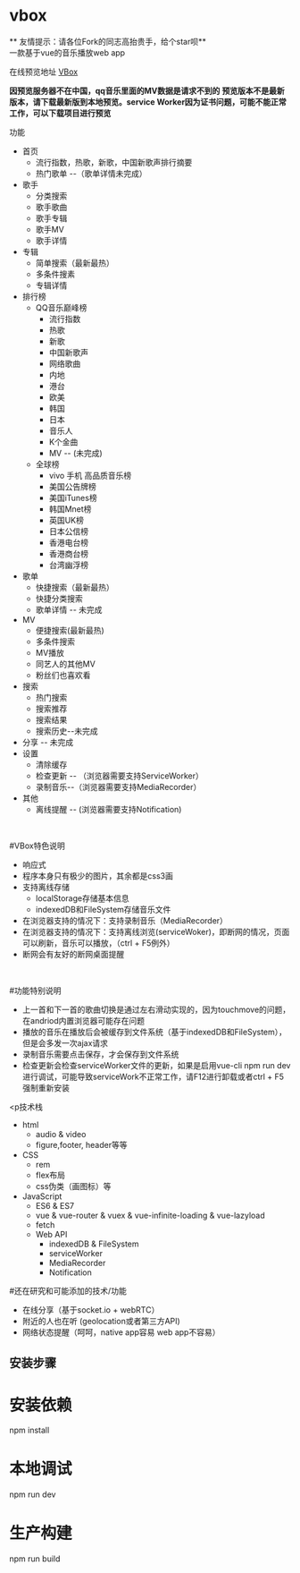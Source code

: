 # vbox
** 友情提示：请各位Fork的同志高抬贵手，给个star呗**   
一款基于vue的音乐播放web app<br/>
<p>在线预览地址 <a href= 'https://babydairy2017.cloudapp.net:8084' target='_blank'>VBox</a>  </p>
<strong>因预览服务器不在中国，qq音乐里面的MV数据是请求不到的</strong>
<strong>预览版本不是最新版本，请下载最新版到本地预览。service Worker因为证书问题，可能不能正常工作，可以下载项目进行预览</strong>
<br/>
 <p>功能</p>
<ul>
  <li>首页
    <ul>
      <li>流行指数，热歌，新歌，中国新歌声排行摘要</li>
      <li>热门歌单 --（歌单详情未完成）</li>
    </ul>
  </li>
  <li>歌手
    <ul>
      <li>分类搜索</li>
      <li>歌手歌曲</li>
      <li>歌手专辑</li>
      <li>歌手MV</li>
      <li>歌手详情</li>
    </ul>
  </li>
  <li>专辑
    <ul>
      <li>简单搜索（最新最热）</li>
      <li>多条件搜素</li>
      <li>专辑详情</li>      
    </ul>
  </li>
  <li>排行榜
    <ul>
      <li>
        QQ音乐巅峰榜
        <ul>
          <li>流行指数</li>
          <li>热歌</li>
          <li>新歌</li>
          <li>中国新歌声</li>
          <li>网络歌曲</li>
          <li>内地</li>
          <li>港台</li>
          <li>欧美</li>
          <li>韩国</li>
          <li>日本</li>
          <li>音乐人</li>
          <li>K个金曲</li>
          <li>MV -- (未完成)</li>
        </ul>
      </li>
      <li>全球榜
      <ul>
        <li>vivo 手机 高品质音乐榜</li>
        <li>美国公告牌榜</li>
        <li>美国iTunes榜</li>
        <li>韩国Mnet榜</li>
        <li>英国UK榜</li>
        <li>日本公信榜</li>
        <li>香港电台榜</li>
        <li>香港商台榜</li>
        <li>台湾幽浮榜</li>
      </ul>
      </li>
    </ul>
  </li>
  <li>歌单
    <ul>
      <li>快捷搜索（最新最热）</li>
      <li>快捷分类搜索</li>
      <li>歌单详情 -- 未完成</li>
    </ul>
  </li>
  <li>MV
    <ul>
      <li>便捷搜索(最新最热)</li>
      <li>多条件搜索</li>
      <li>MV播放</li>
      <li>同艺人的其他MV</li>  
      <li>粉丝们也喜欢看</li>     
    </ul>
  </li>
  <li>搜索
    <ul>
      <li>热门搜索</li>
      <li>搜索推荐</li>
      <li>搜索结果</li>
      <li>搜索历史--未完成</li>
    </ul>
  </li>
  <li>分享 -- 未完成</li>
  <li>设置
    <ul>
      <li>清除缓存</li>
      <li>检查更新 -- （浏览器需要支持ServiceWorker）</li>
      <li>录制音乐--（浏览器需要支持MediaRecorder）</li>
    </ul>
  </li>
  <li>
    其他
    <ul>
      <li>离线提醒 -- (浏览器需要支持Notification)</li>
    </ul>
  </li>
</ul>
<br/>


#VBox特色说明
<ul>
  <li>响应式</li>
  <li>程序本身只有极少的图片，其余都是css3画</li>
  <li>支持离线存储
    <ul>
      <li>localStorage存储基本信息</li>
      <li>indexedDB和FileSystem存储音乐文件</li>
    </ul>
  </li>
  <li>在浏览器支持的情况下：支持录制音乐（MediaRecorder）</li>
  <li>在浏览器支持的情况下：支持离线浏览(serviceWoker)，即断网的情况，页面可以刷新，音乐可以播放，（ctrl + F5例外）</li>
  <li>断网会有友好的断网桌面提醒</li>
</ul>

<br>

#功能特别说明
<ul>
  <li>上一首和下一首的歌曲切换是通过左右滑动实现的，因为touchmove的问题，在andriod内置浏览器可能存在问题</li>
  <li>播放的音乐在播放后会被缓存到文件系统（基于indexedDB和FileSystem），但是会多发一次ajax请求</li>
  <li>录制音乐需要点击保存，才会保存到文件系统</li>
  <li>检查更新会检查serviceWorker文件的更新，如果是启用vue-cli npm run dev进行调试，可能导致serviceWork不正常工作，请F12进行卸载或者ctrl + F5强制重新安装</li>
</ul>


<p技术栈</p>
<ul>
  <li>
    html
    <ul>
      <li>audio & video</li>
      <li>figure,footer, header等等</li>
    </ul>
  </li>
  <li>
    CSS
    <ul>
      <li>rem</li>
      <li>flex布局</li>
      <li>css伪类（画图标）等</li>
    </ul>
  </li>
  <li>
  JavaScript
    <ul>
      <li>ES6 & ES7</li>
      <li>vue & vue-router & vuex & vue-infinite-loading & vue-lazyload</li>
      <li>fetch</li>
      <li>Web API
        <ul>
          <li>indexedDB & FileSystem</li>
          <li>serviceWorker</li>
          <li>MediaRecorder</li>
          <li>Notification</li>
        </ul>
      </li>
    </ul>
  </li>
</ul>

#还在研究和可能添加的技术/功能
<ul>
  <li>在线分享（基于socket.io + webRTC）</li>
  <li>附近的人也在听 (geolocation或者第三方API)</li>
  <li>网络状态提醒（呵呵，native app容易 web app不容易）</li>
</ul>



## 安装步骤

# 安装依赖
npm install

# 本地调试
npm run dev

# 生产构建
npm run build




